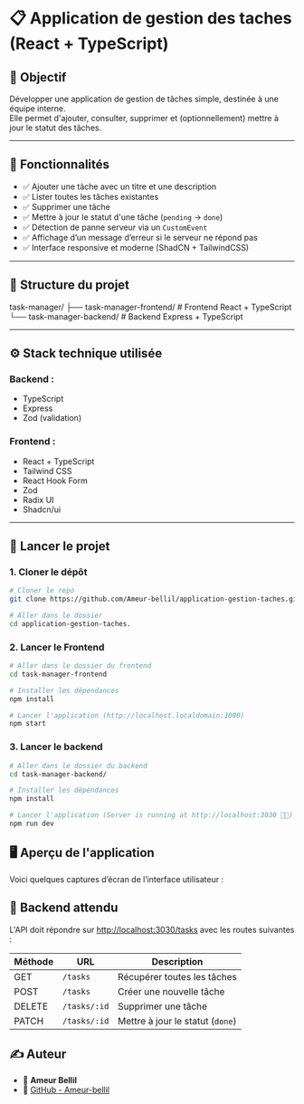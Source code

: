 # 📋     Application de gestion des taches (React + TypeScript)

## 🧠 Objectif

Développer une application de gestion de tâches simple, destinée à une équipe interne.  
Elle permet d'ajouter, consulter, supprimer et (optionnellement) mettre à jour le statut des tâches.

---

## 🚀 Fonctionnalités

- ✅ Ajouter une tâche avec un titre et une description
- ✅ Lister toutes les tâches existantes
- ✅ Supprimer une tâche
- ✅ Mettre à jour le statut d'une tâche (`pending` → `done`)
- ✅ Détection de panne serveur via un `CustomEvent`
- ✅ Affichage d’un message d’erreur si le serveur ne répond pas
- ✅ Interface responsive et moderne (ShadCN + TailwindCSS)

---

## 📁 Structure du projet

task-manager/
├── task-manager-frontend/    # Frontend React + TypeScript
└── task-manager-backend/     # Backend Express + TypeScript

---

## ⚙️ Stack technique utilisée

### Backend :
- TypeScript
- Express
- Zod (validation)

### Frontend :
- React + TypeScript
- Tailwind CSS
- React Hook Form
- Zod
- Radix UI
- Shadcn/ui
---

## 🚀 Lancer le projet

### 1. Cloner le dépôt

```bash
# Cloner le repo
git clone https://github.com/Ameur-bellil/application-gestion-taches.git

# Aller dans le dossier
cd application-gestion-taches.

```

### 2. Lancer le Frontend

```bash
# Aller dans le dossier du frontend
cd task-manager-frontend

# Installer les dépendances
npm install

# Lancer l'application (http://localhost.localdomain:3000)
npm start

```

### 3. Lancer le backend

```bash
# Aller dans le dossier du backend
cd task-manager-backend/

# Installer les dépendances
npm install

# Lancer l'application (Server is running at http://localhost:3030 🚀🚀)
npm run dev

```


## 🖥️ Aperçu de l'application

Voici quelques captures d’écran de l’interface utilisateur :


## 🔌 Backend attendu

L'API doit répondre sur [http://localhost:3030/tasks](http://localhost:3030/tasks) avec les routes suivantes :

| Méthode | URL             | Description                           |
|---------|------------------|---------------------------------------|
| GET     | `/tasks`         | Récupérer toutes les tâches           |
| POST    | `/tasks`         | Créer une nouvelle tâche              |
| DELETE  | `/tasks/:id`     | Supprimer une tâche                   |
| PATCH   | `/tasks/:id`     | Mettre à jour le statut (`done`)      |


## ✍️ Auteur

- 👤 **Ameur Bellil**
- 🐙 [GitHub - Ameur-bellil](https://github.com/Ameur-bellil)







